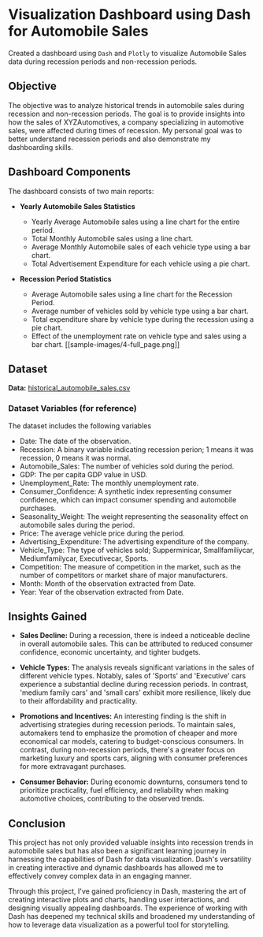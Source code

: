# Visualization Dashboard using Dash for Automobile Sales

Created a dashboard using `Dash` and `Plotly` to visualize Automobile Sales data during recession periods and non-recession periods.

## Objective

The objective was to analyze historical trends in automobile sales during recession and non-recession periods. The goal is to provide insights into how the sales of XYZAutomotives, a company specializing in automotive sales, were affected during times of recession. 
My personal goal was to better understand recession periods and also demonstrate my dashboarding skills.


## Dashboard Components

The dashboard consists of two main reports:

- **Yearly Automobile Sales Statistics**
    - Yearly Average Automobile sales using a line chart for the entire period.
    - Total Monthly Automobile sales using a line chart.
    - Average Monthly Automobile sales of each vehicle type using a bar chart.
    - Total Advertisement Expenditure for each vehicle using a pie chart.

- **Recession Period Statistics**
    - Average Automobile sales using a line chart for the Recession Period.
    - Average number of vehicles sold by vehicle type using a bar chart.
    - Total expenditure share by vehicle type during the recession using a pie chart.
    - Effect of the unemployment rate on vehicle type and sales using a bar chart.
[[sample-images/4-full_page.png]]

## Dataset

**Data:** [historical_automobile_sales.csv](https://cf-courses-data.s3.us.cloud-object-storage.appdomain.cloud/IBMDeveloperSkillsNetwork-DV0101EN-SkillsNetwork/Data%20Files/historical_automobile_sales.csv)

### Dataset Variables (for reference)

The dataset includes the following variables
- Date: The date of the observation.
- Recession: A binary variable indicating recession perion; 1 means it was recession, 0 means it was normal.
- Automobile_Sales: The number of vehicles sold during the period.
- GDP: The per capita GDP value in USD.
- Unemployment_Rate: The monthly unemployment rate.
- Consumer_Confidence: A synthetic index representing consumer confidence, which can impact consumer spending and automobile purchases.
- Seasonality_Weight: The weight representing the seasonality effect on automobile sales during the period.
- Price: The average vehicle price during the period.
- Advertising_Expenditure: The advertising expenditure of the company.
- Vehicle_Type: The type of vehicles sold; Supperminicar, Smallfamiliycar, Mediumfamilycar, Executivecar, Sports.
- Competition: The measure of competition in the market, such as the number of competitors or market share of major manufacturers.
- Month: Month of the observation extracted from Date.
- Year: Year of the observation extracted from Date.

## Insights Gained

- **Sales Decline:** During a recession, there is indeed a noticeable decline in overall automobile sales. This can be attributed to reduced consumer confidence, economic uncertainty, and tighter budgets.

- **Vehicle Types:** The analysis reveals significant variations in the sales of different vehicle types. Notably, sales of 'Sports' and 'Executive' cars experience a substantial decline during recession periods. In contrast, 'medium family cars' and 'small cars' exhibit more resilience, likely due to their affordability and practicality.

- **Promotions and Incentives:** An interesting finding is the shift in advertising strategies during recession periods. To maintain sales, automakers tend to emphasize the promotion of cheaper and more economical car models, catering to budget-conscious consumers. In contrast, during non-recession periods, there's a greater focus on marketing luxury and sports cars, aligning with consumer preferences for more extravagant purchases.

- **Consumer Behavior:** During economic downturns, consumers tend to prioritize practicality, fuel efficiency, and reliability when making automotive choices, contributing to the observed trends.

## Conclusion

This project has not only provided valuable insights into recession trends in automobile sales but has also been a significant learning journey in harnessing the capabilities of Dash for data visualization. Dash's versatility in creating interactive and dynamic dashboards has allowed me to effectively convey complex data in an engaging manner.

Through this project, I've gained proficiency in Dash, mastering the art of creating interactive plots and charts, handling user interactions, and designing visually appealing dashboards. The experience of working with Dash has deepened my technical skills and broadened my understanding of how to leverage data visualization as a powerful tool for storytelling.

